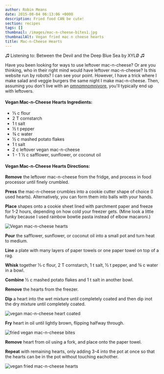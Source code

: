 ```yaml
---
author: Robin Means
date: 2015-08-04 06:13:06 +0000
description: Fried food CAN be cute!
section: recipes
tags: []
thumbnail: /images/mac-n-cheese-bites1.jpg
thumbnailAlt: Vegan fried mac n cheese hearts
title: Mac-n-Cheese Hearts
---
```


♫&nbsp;Listening to: Between the Devil and the Deep Blue Sea by XYLØ ♫

Have you been looking for ways to use leftover mac-n-cheese? Or are you thinking, who in their right mind would have leftover mac-n-cheese? Is this website run by robots? I can see your point. However, I have a trick where I make salad and veggie burgers the same night I make mac-n-cheese. Then, assuming you don't live with an [omnomnomnivore](http://threadlessrules.com/post/51527606213/omnomnomnivore-design-by-aled-and-abigail-lewis), you'll typically end up with leftovers.

#### Vegan Mac-n-Cheese Hearts Ingredients:

- ⅓ c flour
- 2 T cornstarch
- 1 t salt
- ½ t pepper
- ¾ c water
- ½ c mashed potato flakes
- 1 t salt
- 2 c leftover vegan mac-n-cheese
- 1 - 1 ½ c safflower, sunflower, or coconut oil



#### Vegan Mac-n-Cheese Hearts Directions:

**Remove** the leftover mac-n-cheese from the fridge, and process in food processor until finely crumbled.

**Press** the mac-n-cheese crumbles into a cookie cutter shape of choice (I used hearts). Alternatively, you can form them into balls with your hands.

**Place** shapes onto a cookie sheet lined with parchment paper and freeze for 1-2 hours, depending on how cold your freezer gets. (Mine look a little funky because I used rainbow bowtie pasta instead of elbow macaroni.)

![Vegan mac-n-cheese hearts](/images/step1.jpg)

**Pour** the safflower, sunflower, or coconut oil into a small pot and turn heat to medium.

**Line** a plate with many layers of paper towels or one paper towel on top of a rag.

**Whisk** together ⅓ c flour, 2 T cornstarch, 1 t salt, ½ t pepper, and ¾ c water in a bowl.

**Combine** ½ c mashed potato flakes and 1 t salt in another bowl.

**Remove** the hearts from the freezer.

**Dip** a heart into the wet mixture until completely coated and then dip inot the dry mixture until completely coated.

![vegan mac-n-cheese heart coated](/images/step2.jpg)

**Fry** heart in oil until lightly brown, flipping halfway through.

![fried vegan mac-n-cheese bites](/images/step3.jpg)

**Remove** heart from oil using a fork, and place onto the paper towel.

**Repeat** with remaining hearts, only adding 3-4 into the pot at once so that the hearts can be in the pot without touching eachother.

![vegan fried mac-n-cheese hearts](/images/step5.jpg)


